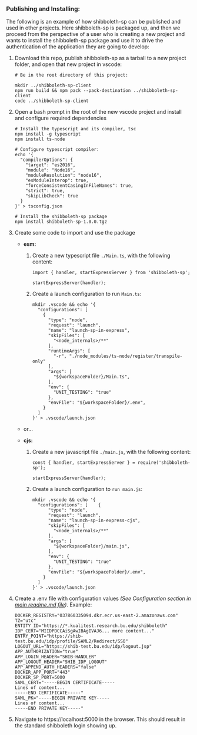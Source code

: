 ### Publishing and Installing:

The following is an example of how shibboleth-sp can be published and used in other projects.
Here shibboleth-sp is packaged up, and then we proceed from the perspective of a user who is creating a new project and wants to install the shibboleth-sp package and use it to drive the authentication of the application they are going to develop:

1. Download this repo, publish shibboleth-sp as a tarball to a new project folder, and open that new project in vscode:

   ```
   # Be in the root directory of this project:
   
   mkdir ../shibboleth-sp-client
   npm run build && npm pack --pack-destination ../shibboleth-sp-client
   code ../shibboleth-sp-client
   ```

2. Open a bash prompt in the root of the new vscode project and install and configure required dependencies

   ```
   # Install the typescript and its compiler, tsc
   npm install -g typescript
   npm install ts-node
   
   # Configure typescript compiler:
   echo '{
     "compilerOptions": {
       "target": "es2016",
       "module": "Node16",
       "moduleResolution": "node16",
       "esModuleInterop": true,
       "forceConsistentCasingInFileNames": true,
       "strict": true,
       "skipLibCheck": true
     }
   }' > tsconfig.json
   
   # Install the shibboleth-sp package
   npm install shibboleth-sp-1.0.0.tgz
   ```

3. Create some code to import and use the package

   - **esm:**

     1. Create a new typescript file `./Main.ts`, with the following content:

        ```
        import { handler, startExpressServer } from 'shibboleth-sp';
        
        startExpressServer(handler);
        ```

     2. Create a launch configuration to run `Main.ts`:

        ```
        mkdir .vscode && echo '{
          "configurations": [
            {
              "type": "node",
              "request": "launch",
              "name": "launch-sp-in-express",
              "skipFiles": [
                "<node_internals>/**"
              ],
              "runtimeArgs": [
                "-r", "./node_modules/ts-node/register/transpile-only"
              ],
              "args": [
                "${workspaceFolder}/Main.ts",
              ],
              "env": {
                "UNIT_TESTING": "true"
              },
              "envFile": "${workspaceFolder}/.env",  
            }
          ]
        }' > .vscode/launch.json
        ```

   - or...

   - **cjs:**

     1. Create a new javascript file `./main.js`, with the following content:

        ```
        const { handler, startExpressServer } = require('shibboleth-sp');
        
        startExpressServer(handler);
        ```

     2. Create a launch configuration to `run main.js`:

        ```
        mkdir .vscode && echo '{
          "configurations": [    {
              "type": "node",
              "request": "launch",
              "name": "launch-sp-in-express-cjs",
              "skipFiles": [
                "<node_internals>/**"
              ],
              "args": [
                "${workspaceFolder}/main.js",
              ],
              "env": {
                "UNIT_TESTING": "true"
              },
              "envFile": "${workspaceFolder}/.env",  
            }
          ]
        }' > .vscode/launch.json
        ```

4. Create a .env file with configuration values *(See Configuration section in [main readme.md file](../README.md))*. Example:

   ```
   DOCKER_REGISTRY="037860335094.dkr.ecr.us-east-2.amazonaws.com"
   TZ="utc"
   ENTITY_ID="https://*.kualitest.research.bu.edu/shibboleth"
   IDP_CERT="MIIDPDCCAiSgAwIBAgIVAJ6... more content..."
   ENTRY_POINT="https://shib-test.bu.edu/idp/profile/SAML2/Redirect/SSO"
   LOGOUT_URL="https://shib-test.bu.edu/idp/logout.jsp"
   APP_AUTHORIZATION="true"
   APP_LOGIN_HEADER="SHIB-HANDLER"
   APP_LOGOUT_HEADER="SHIB_IDP_LOGOUT"
   APP_APPEND_AUTH_HEADERS="false"
   DOCKER_APP_PORT="443"
   DOCKER_SP_PORT=5000
   SAML_CERT="-----BEGIN CERTIFICATE-----
   Lines of content...
   -----END CERTIFICATE-----"
   SAML_PK="-----BEGIN PRIVATE KEY-----
   Lines of content...
   -----END PRIVATE KEY-----"
   ```

5. Navigate to https://localhost:5000 in the browser. This should result in the standard shibboleth login showing up.